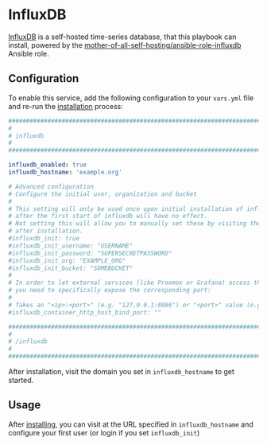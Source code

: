 # InfluxDB

[InfluxDB](https://www.influxdata.com/) is a self-hosted time-series database, that this playbook can install, powered by the [mother-of-all-self-hosting/ansible-role-influxdb](https://github.com/mother-of-all-self-hosting/ansible-role-influxdb) Ansible role.

## Configuration

To enable this service, add the following configuration to your `vars.yml` file and re-run the [installation](../installing.md) process:

```yaml
########################################################################
#                                                                      #
# influxdb                                                             #
#                                                                      #
########################################################################

influxdb_enabled: true
influxdb_hostname: 'example.org'

# Advanced configuration
# Configure the initial user, organization and bucket
#
# This setting will only be used once upon initial installation of influxdb. Changing this values
# after the first start of influxdb will have no effect.
# Not setting this will allow you to manually set these by visiting the domain you set in influxdb_hostname
# after installation.
#influxdb_init: true
#influxdb_init_username: "USERNAME"
#influxdb_init_password: "SUPERSECRETPASSWORD"
#influxdb_init_org: "EXAMPLE_ORG"
#influxdb_init_bucket: "SOMEBUCKET"
#
# In order to let external services (like Proxmox or Grafana) access the http API of influxdb,
# you need to specifically expose the corresponding port:
#
# Takes an "<ip>:<port>" (e.g. "127.0.0.1:8086") or "<port>" value (e.g. "8086"), or empty string to not expose.
#influxdb_container_http_host_bind_port: ""

########################################################################
#                                                                      #
# /influxdb                                                            #
#                                                                      #
########################################################################
```

After installation, visit the domain you set in `influxdb_hostname` to get started.

## Usage

After [installing](../installing.md), you can visit at the URL specified in `influxdb_hostname` and configure your first user (or login if you set `influxdb_init`)
